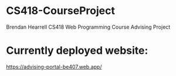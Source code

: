 # CS418-CourseProject

Brendan Hearrell
CS418 Web Programming
Course Advising Project

# Currently deployed website: 
https://advising-portal-be407.web.app/